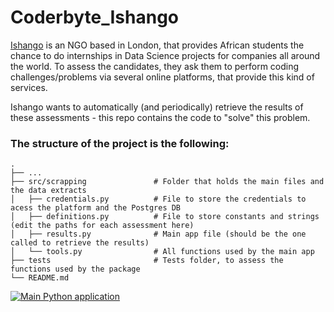 # Coderbyte_Ishango
[Ishango](https://ishango.ai) is an NGO based in London, that provides African students the chance to do internships in Data Science projects for companies all around the world.
To assess the candidates, they ask them to perform coding challenges/problems via several online platforms, that provide this kind of services.

Ishango wants to automatically (and periodically) retrieve the results of these assessments - this repo contains the code to "solve" this problem.

### The structure of the project is the following:

    .
    ├── ...
    ├── src/scrapping               # Folder that holds the main files and the data extracts
    │   ├── credentials.py          # File to store the credentials to acess the platform and the Postgres DB
    │   ├── definitions.py          # File to store constants and strings (edit the paths for each assessment here)
    │   ├── results.py              # Main app file (should be the one called to retrieve the results)
    │   └── tools.py                # All functions used by the main app
    ├── tests                       # Tests folder, to assess the functions used by the package
    └── README.md

[![Main Python application](https://github.com/RicSegundo/Coderbyte_Ishango/actions/workflows/main.yml/badge.svg)](https://github.com/RicSegundo/Coderbyte_Ishango/actions/workflows/main.yml)
